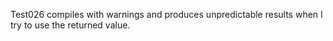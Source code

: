 Test026 compiles with warnings and produces unpredictable results when I try to use the returned value.